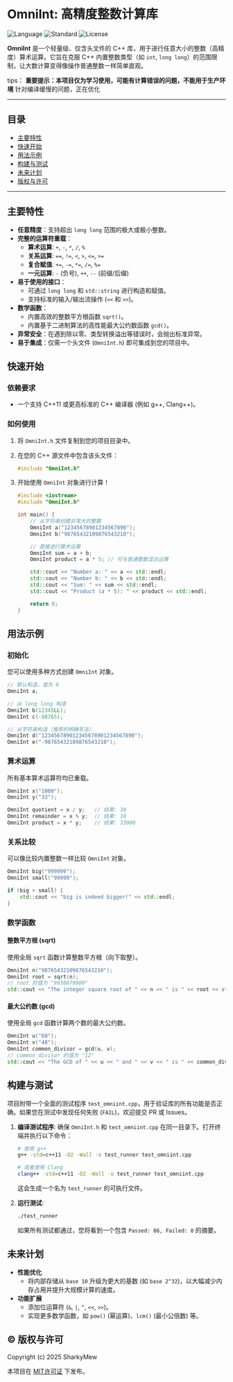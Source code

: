 # OmniInt: 高精度整数计算库

![Language](https://img.shields.io/badge/language-C%2B%2B-blue.svg)
![Standard](https://img.shields.io/badge/C%2B%2B-11%2B-blue.svg)
![License](https://img.shields.io/badge/license-MIT-pink.svg)

**OmniInt** 是一个轻量级、仅含头文件的 C++ 库，用于进行任意大小的整数（高精度）算术运算。它旨在克服 C++ 内置整数类型（如 `int`, `long long`）的范围限制，让大数计算变得像操作普通整数一样简单直观。

tips：
**重要提示：本项目仅为学习使用，可能有计算错误的问题，不能用于生产环境**
针对编译缓慢的问题，正在优化

---

## 目录

- [主要特性](#主要特性)
- [快速开始](#快速开始)
- [用法示例](#用法示例)
- [构建与测试](#构建与测试)
- [未来计划](#未来计划)
- [版权与许可](#️-版权与许可)

---

## 主要特性

-   **任意精度**：支持超出 `long long` 范围的极大或极小整数。
-   **完整的运算符重载**：
    -   **算术运算**: `+`, `-`, `*`, `/`, `%`
    -   **关系运算**: `==`, `!=`, `<`, `>`, `<=`, `>=`
    -   **复合赋值**: `+=`, `-=`, `*=`, `/=`, `%=`
    -   **一元运算**: `-` (负号), `++`, `--` (前缀/后缀)
-   **易于使用的接口**：
    -   可通过 `long long` 和 `std::string` 进行构造和赋值。
    -   支持标准的输入/输出流操作 (`<<` 和 `>>`)。
-   **数学函数**：
    -   内置高效的整数平方根函数 `sqrt()`。
    -   内置基于二进制算法的高性能最大公约数函数 `gcd()`。
-   **异常安全**：在遇到除以零、类型转换溢出等错误时，会抛出标准异常。
-   **易于集成**：仅需一个头文件 (`OmniInt.h`) 即可集成到您的项目中。

## 快速开始

### 依赖要求

-   一个支持 C++11 或更高标准的 C++ 编译器 (例如 g++, Clang++)。

### 如何使用

1.  将 `OmniInt.h` 文件复制到您的项目目录中。
2.  在您的 C++ 源文件中包含该头文件：

    ```cpp
    #include "OmniInt.h"
    ```

3.  开始使用 `OmniInt` 对象进行计算！

    ```cpp
    #include <iostream>
    #include "OmniInt.h"

    int main() {
        // 从字符串创建非常大的整数
        OmniInt a("12345678901234567890");
        OmniInt b("98765432109876543210");

        // 直接进行算术运算
        OmniInt sum = a + b;
        OmniInt product = a * 5; // 可与普通整数混合运算

        std::cout << "Number a: " << a << std::endl;
        std::cout << "Number b: " << b << std::endl;
        std::cout << "Sum: " << sum << std::endl;
        std::cout << "Product (a * 5): " << product << std::endl;

        return 0;
    }
    ```

## 用法示例

### 初始化

您可以使用多种方式创建 `OmniInt` 对象。

```cpp
// 默认构造，值为 0
OmniInt a;

// 从 long long 构造
OmniInt b(12345LL);
OmniInt c(-98765);

// 从字符串构造（推荐的明确写法）
OmniInt d("123456789012345678901234567890");
OmniInt e("-98765432109876543210");
```

### 算术运算

所有基本算术运算符均已重载。

```cpp
OmniInt x("1000");
OmniInt y("33");

OmniInt quotient = x / y;   // 结果: 30
OmniInt remainder = x % y;  // 结果: 10
OmniInt product = x * y;    // 结果: 33000
```

### 关系比较

可以像比较内置整数一样比较 `OmniInt` 对象。

```cpp
OmniInt big("999999");
OmniInt small("99999");

if (big > small) {
    std::cout << "big is indeed bigger!" << std::endl;
}
```

### 数学函数

#### 整数平方根 (sqrt)

使用全局 `sqrt` 函数计算整数平方根（向下取整）。

```cpp
OmniInt n("98765432109876543210");
OmniInt root = sqrt(n);
// root 的值为 "9938079900"
std::cout << "The integer square root of " << n << " is " << root << std::endl;
```

#### 最大公约数 (gcd)

使用全局 `gcd` 函数计算两个数的最大公约数。

```cpp
OmniInt u("60");
OmniInt v("48");
OmniInt common_divisor = gcd(u, v);
// common_divisor 的值为 "12"
std::cout << "The GCD of " << u << " and " << v << " is " << common_divisor << std::endl;
```

## 构建与测试

项目附带一个全面的测试程序 `test_omniint.cpp`，用于验证库的所有功能是否正确。如果您在测试中发现任何失败 (`FAIL`)，欢迎提交 PR 或 Issues。

1.  **编译测试程序**:
    确保 `OmniInt.h` 和 `test_omniint.cpp` 在同一目录下。打开终端并执行以下命令：

    ```bash
    # 使用 g++
    g++ -std=c++11 -O2 -Wall -o test_runner test_omniint.cpp

    # 或者使用 Clang
    clang++ -std=c++11 -O2 -Wall -o test_runner test_omniint.cpp
    ```
    这会生成一个名为 `test_runner` 的可执行文件。

2.  **运行测试**:

    ```bash
    ./test_runner
    ```

    如果所有测试都通过，您将看到一个包含 `Passed: 86, Failed: 0` 的摘要。

## 未来计划

-   **性能优化**
    -   将内部存储从 `base 10` 升级为更大的基数 (如 `base 2^32`)，以大幅减少内存占用并提升大规模计算的速度。
-   **功能扩展**
    -   添加位运算符 (`&`, `|`, `^`, `<<`, `>>`)。
    -   实现更多数学函数，如 `pow()` (幂运算)、`lcm()` (最小公倍数) 等。

## ©️ 版权与许可

Copyright (c) 2025 SharkyMew

本项目在 [MIT许可证](https://opensource.org/licenses/MIT) 下发布。
